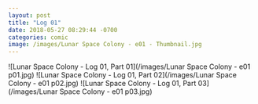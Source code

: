 ```yaml
---
layout: post
title: "Log 01"
date: 2018-05-27 08:29:44 -0700
categories: comic
image: /images/Lunar Space Colony - e01 - Thumbnail.jpg
---
```


![Lunar Space Colony - Log 01, Part 01](/images/Lunar Space Colony - e01 p01.jpg)
![Lunar Space Colony - Log 01, Part 02](/images/Lunar Space Colony - e01 p02.jpg)
![Lunar Space Colony - Log 01, Part 03](/images/Lunar Space Colony - e01 p03.jpg)
